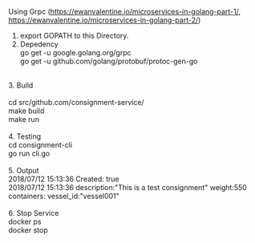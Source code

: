 Using Grpc (https://ewanvalentine.io/microservices-in-golang-part-1/, https://ewanvalentine.io/microservices-in-golang-part-2/)<Br>
1. export GOPATH to this Directory.<Br>
2. Depedency<Br>
go get -u google.golang.org/grpc<Br>
go get -u github.com/golang/protobuf/protoc-gen-go<Br>
<Br>
3. Build<Br>
<Br>
cd src/github.com/consignment-service/<Br>
make build<Br>
make run<Br>
<Br>
4. Testing<Br>
cd consignment-cli<Br>
go run cli.go<Br>
<Br>
5. Output<Br>
2018/07/12 15:13:36 Created: true<Br>
2018/07/12 15:13:36 description:"This is a test consignment" weight:550 containers:<customer_id:"naman" origin:"Manchester, United Kingdom" user_id:"user001" > vessel_id:"vessel001"<Br>
<Br>
6. Stop Service<Br>
docker ps<Br>
docker stop <container id><Br>